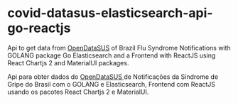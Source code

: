 # covid-datasus-elasticsearch-api-go-reactjs

Api to get data from <a href='https://opendatasus.saude.gov.br/dataset/casos-nacionais'>OpenDataSUS</a> of Brazil Flu Syndrome Notifications with GOLANG package Go Elasticsearch and a Frontend with ReactJS using React Chartjs 2 and MaterialUI packages.

Api para obter dados do <a href='https://opendatasus.saude.gov.br/dataset/casos-nacionais'> OpenDataSUS </a> de Notificações da Síndrome de Gripe do Brasil com o GOLANG e Elasticsearch, Frontend com ReactJS usando os pacotes React Chartjs 2 e MaterialUI.